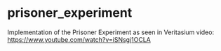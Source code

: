 # prisoner_experiment
Implementation of the Prisoner Experiment as seen in Veritasium video: https://www.youtube.com/watch?v=iSNsgj1OCLA
